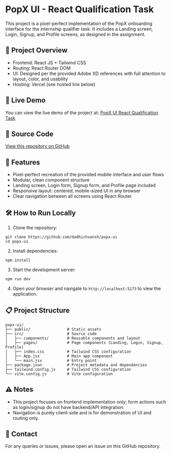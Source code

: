 # PopX UI - React Qualification Task

This project is a pixel-perfect implementation of the PopX onboarding interface for the internship qualifier task. It includes a Landing screen, Login, Signup, and Profile screens, as designed in the assignment.

## 📱 Project Overview

- Frontend: React JS + Tailwind CSS
- Routing: React Router DOM
- UI: Designed per the provided Adobe XD references with full attention to layout, color, and usability
- Hosting: Vercel (see hosted link below)

## 🚀 Live Demo

You can view the live demo of the project at: [PopX UI React Qualification Task](https://popx-react-qualification-task.vercel.app/)

## 📂 Source Code

[View this repository on GitHub](https://github.com/dadhichvansh/popx-ui)

## 🔑 Features

- Pixel-perfect recreation of the provided mobile interface and user flows
- Modular, clean component structure
- Landing screen, Login form, Signup form, and Profile page included
- Responsive layout: centered, mobile-sized UI in any browser
- Clear navigation between all screens using React Router

## 🛠️ How to Run Locally

1. Clone the repository:

```text
git clone https://github.com/dadhichvansh/popx-ui
cd popx-ui
```

2. Install dependencies:

```text
npm install
```

3. Start the development server:

```text
npm run dev
```

4. Open your browser and navigate to `http://localhost:5173` to view the application.

## 📋 Project Structure

```text
popx-ui/
├── public/                # Static assets
├── src/                   # Source code
│   ├── components/        # Reusable components and layout
│   ├── pages/             # Page components (Landing, Login, Signup, Profile)
│   ├── index.css          # Tailwind CSS configuration
│   ├── App.jsx            # Main app component
│   └── main.jsx           # Entry point
├── package.json           # Project metadata and dependencies
├── tailwind.config.js     # Tailwind CSS configuration
└── vite.config.js         # Vite configuration
```

## ⚠️ Notes

- This project focuses on frontend implementation only; form actions such as login/signup do not have backend/API integration.
- Navigation is purely client-side and is for demonstration of UI and routing only.

## 📧 Contact

For any queries or issues, please open an issue on this GitHub repository.
